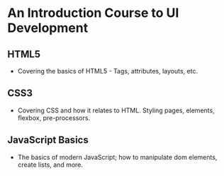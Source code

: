 # An Introduction Course to UI Development

## HTML5

- Covering the basics of HTML5 - Tags, attributes, layouts, etc.

## CSS3

- Covering CSS and how it relates to HTML. Styling pages, elements, flexbox, pre-processors.

## JavaScript Basics

- The basics of modern JavaScript; how to manipulate dom elements, create lists, and more.
